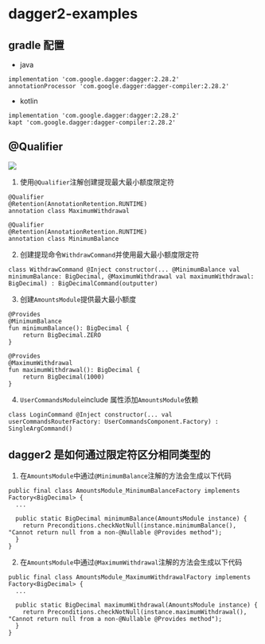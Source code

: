 # dagger2-examples

## gradle 配置

- java

```
implementation 'com.google.dagger:dagger:2.28.2'
annotationProcessor 'com.google.dagger:dagger-compiler:2.28.2'
```

- kotlin

```
implementation 'com.google.dagger:dagger:2.28.2'
kapt 'com.google.dagger:dagger-compiler:2.28.2'
```

## @Qualifier

<img src="http://yuml.me/diagram/scruffy/class/
[CommandRouterComponent]uses -.->[CommandProcessor],
[CommandProcessor]uses -.->[CommandRouter],
[CommandRouter]uses -.->[HelloWorldCommand],[CommandRouter]uses -.->[LoginCommand],
[LoginCommand]uses -.->[Database],
[DepositCommand]uses -.->[Database.Account],
[WithdrawCommand]uses -.->[Database.Account],
[WithdrawCommand]uses -.->[BigDecimal],
[WithdrawCommand]uses -.->[BigDecimal],
[LoginCommand]uses -.->[UserCommandsComponent],
[UserCommandsComponent]uses -.->[DepositCommand],
[UserCommandsComponent]uses -.->[WithdrawCommand]" >

1. 使用`@Qualifier`注解创建提现最大最小额度限定符

```
@Qualifier
@Retention(AnnotationRetention.RUNTIME)
annotation class MaximumWithdrawal

@Qualifier
@Retention(AnnotationRetention.RUNTIME)
annotation class MinimumBalance
```

2. 创建提现命令`WithdrawCommand`并使用最大最小额度限定符

```
class WithdrawCommand @Inject constructor(... @MinimumBalance val minimumBalance: BigDecimal, @MaximumWithdrawal val maximumWithdrawal: BigDecimal) : BigDecimalCommand(outputter)
```

3. 创建`AmountsModule`提供最大最小额度

```
@Provides
@MinimumBalance
fun minimumBalance(): BigDecimal {
    return BigDecimal.ZERO
}

@Provides
@MaximumWithdrawal
fun maximumWithdrawal(): BigDecimal {
    return BigDecimal(1000)
}
```

4. `UserCommandsModule`include 属性添加`AmountsModule`依赖

```
class LoginCommand @Inject constructor(... val userCommandsRouterFactory: UserCommandsComponent.Factory) : SingleArgCommand()
```

## dagger2 是如何通过限定符区分相同类型的

1. 在`AmountsModule`中通过`@MinimumBalance`注解的方法会生成以下代码

```
public final class AmountsModule_MinimumBalanceFactory implements Factory<BigDecimal> {
  ...

  public static BigDecimal minimumBalance(AmountsModule instance) {
    return Preconditions.checkNotNull(instance.minimumBalance(), "Cannot return null from a non-@Nullable @Provides method");
  }
}
```

2. 在`AmountsModule`中通过`@MaximumWithdrawal`注解的方法会生成以下代码

```
public final class AmountsModule_MaximumWithdrawalFactory implements Factory<BigDecimal> {
  ...

  public static BigDecimal maximumWithdrawal(AmountsModule instance) {
    return Preconditions.checkNotNull(instance.maximumWithdrawal(), "Cannot return null from a non-@Nullable @Provides method");
  }
}

```
